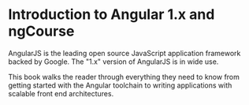 # Introduction to Angular 1.x and ngCourse

AngularJS is the leading open source JavaScript application framework backed by Google. The "1.x" version of AngularJS is in wide use.

This book walks the reader through everything they need to know from getting started with the Angular toolchain to writing applications with scalable front end architectures.